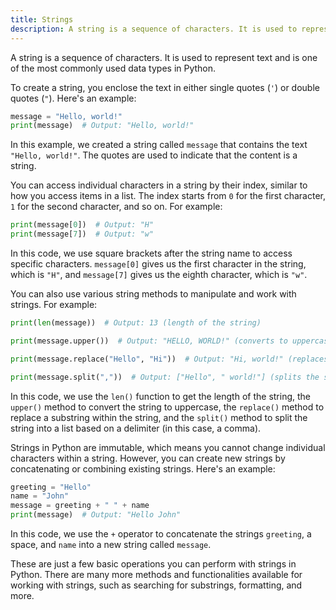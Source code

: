 ```yaml
---
title: Strings
description: A string is a sequence of characters. It is used to represent text and is one of the most commonly used data types in Python.
---
```


A string is a sequence of characters. It is used to represent text and is one of the most commonly used data types in Python.

To create a string, you enclose the text in either single quotes (`'`) or double quotes (`"`). Here's an example:

```python
message = "Hello, world!"
print(message)  # Output: "Hello, world!"
```

In this example, we created a string called `message` that contains the text `"Hello, world!"`. The quotes are used to indicate that the content is a string.

You can access individual characters in a string by their index, similar to how you access items in a list. The index starts from `0` for the first character, `1` for the second character, and so on. For example:

```python
print(message[0])  # Output: "H"
print(message[7])  # Output: "w"
```

In this code, we use square brackets after the string name to access specific characters. `message[0]` gives us the first character in the string, which is `"H"`, and `message[7]` gives us the eighth character, which is `"w"`.

You can also use various string methods to manipulate and work with strings. For example:

```python
print(len(message))  # Output: 13 (length of the string)

print(message.upper())  # Output: "HELLO, WORLD!" (converts to uppercase)

print(message.replace("Hello", "Hi"))  # Output: "Hi, world!" (replaces a substring)

print(message.split(","))  # Output: ["Hello", " world!"] (splits the string into a list)
```

In this code, we use the `len()` function to get the length of the string, the `upper()` method to convert the string to uppercase, the `replace()` method to replace a substring within the string, and the `split()` method to split the string into a list based on a delimiter (in this case, a comma).

Strings in Python are immutable, which means you cannot change individual characters within a string. However, you can create new strings by concatenating or combining existing strings. Here's an example:

```python
greeting = "Hello"
name = "John"
message = greeting + " " + name
print(message)  # Output: "Hello John"
```

In this code, we use the `+` operator to concatenate the strings `greeting`, a space, and `name` into a new string called `message`.

These are just a few basic operations you can perform with strings in Python. There are many more methods and functionalities available for working with strings, such as searching for substrings, formatting, and more.
